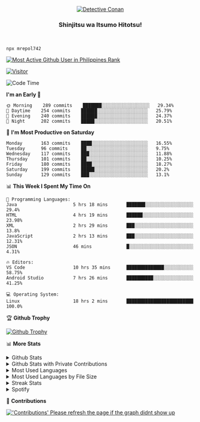 <p align="center">
<a href="https://mrepol742.github.io">
  <img alt="Detective Conan" src="https://mrepol742-gif-randomizer.vercel.app/api" /> 
  </a> 
  <h3 align="center">Shinjitsu wa Itsumo Hitotsu!</h3>
</p>
<br>

~~~
npx mrepol742
~~~
 
[![Most Active Github User in Philippines Rank](https://enibdhv97zm33sz.m.pipedream.net)](https://mrepol742.github.io)

[![Visitor](https://visitor-badge.glitch.me/badge?page_id=mrepol742)](https:/mrepol742.github.io)

[comment]: <> (This is a automated generated Data from github action workflow)
[comment]: <> (START OF GENERATED DATA)

<!--START_SECTION:waka-->
![Code Time](http://img.shields.io/badge/Code%20Time-423%20hrs%204%20mins-blue)

**I'm an Early 🐤** 

```text
🌞 Morning    289 commits    ███████░░░░░░░░░░░░░░░░░░   29.34% 
🌆 Daytime    254 commits    ██████░░░░░░░░░░░░░░░░░░░   25.79% 
🌃 Evening    240 commits    ██████░░░░░░░░░░░░░░░░░░░   24.37% 
🌙 Night      202 commits    █████░░░░░░░░░░░░░░░░░░░░   20.51%

```
📅 **I'm Most Productive on Saturday** 

```text
Monday       163 commits    ████░░░░░░░░░░░░░░░░░░░░░   16.55% 
Tuesday      96 commits     ██░░░░░░░░░░░░░░░░░░░░░░░   9.75% 
Wednesday    117 commits    ███░░░░░░░░░░░░░░░░░░░░░░   11.88% 
Thursday     101 commits    ██░░░░░░░░░░░░░░░░░░░░░░░   10.25% 
Friday       180 commits    ████░░░░░░░░░░░░░░░░░░░░░   18.27% 
Saturday     199 commits    █████░░░░░░░░░░░░░░░░░░░░   20.2% 
Sunday       129 commits    ███░░░░░░░░░░░░░░░░░░░░░░   13.1%

```


📊 **This Week I Spent My Time On** 

```text
💬 Programming Languages: 
Java                     5 hrs 18 mins       ███████░░░░░░░░░░░░░░░░░░   29.4% 
HTML                     4 hrs 19 mins       ██████░░░░░░░░░░░░░░░░░░░   23.98% 
XML                      2 hrs 29 mins       ███░░░░░░░░░░░░░░░░░░░░░░   13.8% 
JavaScript               2 hrs 13 mins       ███░░░░░░░░░░░░░░░░░░░░░░   12.31% 
JSON                     46 mins             █░░░░░░░░░░░░░░░░░░░░░░░░   4.31%

🔥 Editors: 
VS Code                  10 hrs 35 mins      ██████████████░░░░░░░░░░░   58.75% 
Android Studio           7 hrs 26 mins       ██████████░░░░░░░░░░░░░░░   41.25%

💻 Operating System: 
Linux                    18 hrs 2 mins       █████████████████████████   100.0%

```


<!--END_SECTION:waka-->

[comment]: <> (END OF GENERATED DATA)

<p>

🏆 **Github Trophy**
  
<a href="https://mrepol742.github.io">
<img alt="Github Trophy" src="https://github-profile-trophy.vercel.app/?username=mrepol742&theme=gruvbox">
</a>
</p>

<p>

📊 **More Stats**
  
<details>
  <summary>Github Stats</summary>
  <br>
  <a href="https://mrepol742.github.io">
  <img alt="Github Stats" src="https://github-readme-stats.vercel.app/api?username=mrepol742&show_icons=true&count_private=true&theme=gruvbox">
</a>  
  
</details> 
  
  <details>
  <summary>Github Stats with Private Contributions</summary>
  <br>
 <a href="https://mrepol742.github.io">
<img alt="Github Stats with Private Contributions" src="https://mrepol742.github.io/github-stats/generated/overview.svg">
</a>
</details>
  
<details>
  <summary>Most Used Languages</summary>
  <br>
 <a href="https://mrepol742.github.io">
<img alt="Most Used Languages" src="https://github-readme-stats.vercel.app/api/top-langs/?username=mrepol742&layout=compact&include_all_commits=true&&count_private=true&langs_count=20&theme=gruvbox">
</a>
</details>

 <details>
  <summary>Most Used Languages by File Size</summary>
  <br>
 <a href="https://mrepol742.github.io">
<img alt="Most Used Languages by File Size" src="https://mrepol742.github.io/github-stats/generated/languages.svg">
</a>
</details>

<details>
  <summary>Streak Stats</summary>
  <br>
<a href="https://mrepol742.github.io">
<img alt="'Streak Stats' Please refresh the page if the stats didnt show up" src="https://mrepol742-streak-stats.herokuapp.com/?user=mrepol742&theme=gruvbox">
</a>
</p>
</details>
<details>
  <summary>Spotify</summary>
  <br>
<a href="https://mrepol742.github.io">
<img alt="Spotify" src="https://spotify-recently-played-readme.vercel.app/api?user=7xx9e7hwq1qyown0m4ut78pcz&count=10&unique=true">
</a>
</p>
</details>


📜 **Contributions**
  
<a href="https://mrepol742.github.io">
<img alt="'Contributions' Please refresh the page if the graph didnt show up" src="https://mrepol742-activity-graph.herokuapp.com/graph?username=mrepol742&theme=github&hide_border=true">
</a>
</p>
